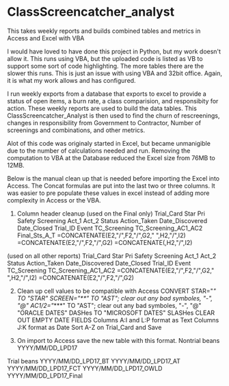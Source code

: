 # ClassScreencatcher_analyst
This takes weekly reports and builds combined tables and metrics in Access and Excel with VBA

I would have loved to have done this project in Python, but my work doesn't allow it. This runs using VBA, but the uploaded code is listed as VB to support some sort of code highlighting. The more tables there are the slower this runs. This is just an issue with using VBA and 32bit office. Again, it is what my work allows and has configured.

I run weekly exports from a database that exports to excel to provide a status of open items, a burn rate, a class comparision, and responsibity for action. These weekly reports are used to build the data tables. This ClassScreencatcher_Analyst is then used to find the churn of rescreenings, changes in responsibility from Government to Contractor, Number of screenings and combinations, and other metrics. 

Alot of this code was originaly started in Excel, but became unmanigible due to the number of calculations needed and run. Removing the computation to VBA at the Database reduced the Excel size from 76MB to 12MB.

Below is the manual clean up that is needed before importing the Excel into Access. The Concat formulas are put into the last two or three columns. It was easier to pre populate these values in excel instead of adding more complexity in Access or the VBA.

1) Column header cleanup
(used on the Final only)
Trial_Card	Star	Pri	Safety	Screening	Act_1	Act_2	Status	Action_Taken	Date_Discovered	Date_Closed	Trial_ID	Event	TC_Screening	TC_Screening_AC1_AC2	Final_Sts_A_T
=CONCATENATE(E2,"/",F2,"/",G2," ",H2,"/",I2)	=CONCATENATE(E2,"/",F2,"/",G2)	=CONCATENATE(,H2,"/",I2)

(used on all other reports)
Trial_Card	Star	Pri	Safety	Screening	Act_1	Act_2	Status	Action_Taken	Date_Discovered	Date_Closed	Trial_ID	Event	TC_Screening	TC_Screening_AC1_AC2
=CONCATENATE(E2,"/",F2,"/",G2," ",H2,"/",I2)	=CONCATENATE(E2,"/",F2,"/",G2)

2) Clean up cell values to be compatible with Access
CONVERT
	STAR="*" TO "STAR"
	SCREEN="**" TO "AST"; clear out any bad symboles, "-", "@"
	AC1/2="****" TO "AST"; clear out any bad symboles, "-", "@"
	"ORACLE DATES" DASHes TO "MICROSOFT DATES" SLASHes
	CLEAR OUT EMPTY DATE FIELDS
	Columns A:I and L:P format as Text
	Columns J:K format as Date
	Sort A-Z on Trial_Card and Save

3) On import to Access save the new table with this format.
Nontrial beans
YYYY/MM/DD_LPD17

Trial beans
YYYY/MM/DD_LPD17_BT
YYYY/MM/DD_LPD17_AT
YYYY/MM/DD_LPD17_FCT
YYYY/MM/DD_LPD17_OWLD
YYYY/MM/DD_LPD17_Final
